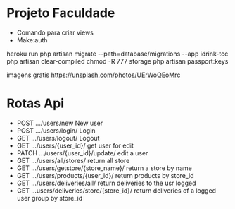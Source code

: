 # Projeto Faculdade
* Comando para criar views
* Make:auth

heroku run php artisan migrate --path=database/migrations --app idrink-tcc
php artisan clear-compiled
chmod -R 777 storage
php artisan passport:keys

imagens gratis
https://unsplash.com/photos/UErWoQEoMrc

# Rotas Api
* POST .../users/new                             New user
* POST .../users/login/                          Login
* GET .../users/logout/                          Logout
* GET .../users/{user_id}/                       get user for edit
* PATCH .../users/{user_id}/update/              edit a user
* GET .../users/all/stores/                      return all store
* GET .../users/getstore/{store_name}/           return a store by name
* GET .../users/products/{user_id}/              return products by store_id
* GET .../users/deliveries/all/                  return deliveries to the usr logged
* GET ...users/deliveries/store/{store_id}/      return deliveries of a logged user group by store_id 
